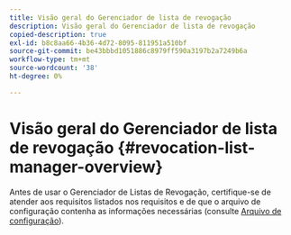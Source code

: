 ```yaml
---
title: Visão geral do Gerenciador de lista de revogação
description: Visão geral do Gerenciador de lista de revogação
copied-description: true
exl-id: b8c8aa66-4b36-4d72-8095-811951a510bf
source-git-commit: be43bbbd1051886c8979ff590a3197b2a7249b6a
workflow-type: tm+mt
source-wordcount: '38'
ht-degree: 0%

---
```


# Visão geral do Gerenciador de lista de revogação {#revocation-list-manager-overview}

Antes de usar o Gerenciador de Listas de Revogação, certifique-se de atender aos requisitos listados nos requisitos e de que o arquivo de configuração contenha as informações necessárias (consulte [Arquivo de configuração](../policy-revocation-list-manager/revocation-config-file-props.md)).

